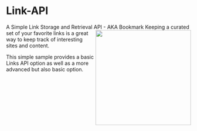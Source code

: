 Link-API
========

A Simple Link Storage and Retrieval API - AKA Bookmark
<img align="right" height="260" src="https://www.flickr.com/photos/dullhunk/7068119915/in/photolist-8MDSbB-apFB99-8T2bJM-5Ydknr-fLwdcj-dz7tb2-79Hju7-odVgFe-9yorJa-bLzXNt-8q2wxW-2E1aKs-4X3LvS-7ccpfZ-e8RJuC-dLvoY5-74Hv81-6S7Yr4-6Bx3kL-6V2MgK-dzcXGj-7qbSF2-azLUMD-3qR9NP-dDPg3b-ihDjPk-9xrvKd-JSrvr-7SNpBL-6JSzEG-8uynRR-jxrR3p-787ecQ-7xV69S-6Mw527-4CCM6A-4kxduo-4ktbSk-4kxdVW-4kxdME-4ktc1X-4ktby6-4ktd5z-4kxdAm-4kxdSS-9StNUT-8DtN6K-89jZ9e-cmuaDS-77HwV4">
Keeping a curated set of your favorite links is a great way to keep track of interesting sites and content.

This simple sample provides a basic Links API option as well as a more advanced but also basic option.
